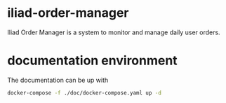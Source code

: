 # iliad-order-manager
Iliad Order Manager is a system to monitor and manage daily user orders.

# documentation environment
The documentation can be up with
``` bash
docker-compose -f ./doc/docker-compose.yaml up -d
```